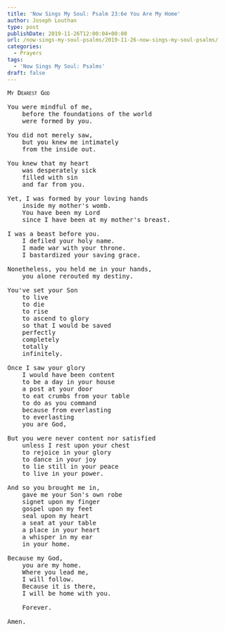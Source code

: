 ```yaml
---
title: 'Now Sings My Soul: Psalm 23:6e You Are My Home'
author: Joseph Louthan
type: post
publishDate: 2019-11-26T12:00:04+00:00
url: /now-sings-my-soul-psalms/2019-11-26-now-sings-my-soul-psalms/
categories:
  - Prayers
tags:
  - 'Now Sings My Soul: Psalms'
draft: false
---
```

<pre>
<div style="font-variant: small-caps;">My Dearest God</div>
You were mindful of me,  
	before the foundations of the world  
	were formed by you.  
  
You did not merely saw,  
	but you knew me intimately  
	from the inside out.  
  
You knew that my heart  
	was desperately sick  
	filled with sin  
	and far from you.  
  
Yet, I was formed by your loving hands  
	inside my mother's womb.  
	You have been my Lord  
	since I have been at my mother's breast.  
  
I was a beast before you.  
	I defiled your holy name.  
	I made war with your throne.  
	I bastardized your saving grace.  
  
Nonetheless, you held me in your hands,  
	you alone rerouted my destiny.  
  
You've set your Son  
	to live  
	to die  
	to rise  
	to ascend to glory  
	so that I would be saved  
	perfectly  
	completely  
	totally  
	infinitely.  
  
Once I saw your glory  
	I would have been content  
	to be a day in your house  
	a post at your door  
	to eat crumbs from your table  
	to do as you command   
	because from everlasting  
	to everlasting  
	you are God,  
  
But you were never content nor satisfied  
	unless I rest upon your chest  
	to rejoice in your glory  
	to dance in your joy  
	to lie still in your peace  
	to live in your power.  
  
And so you brought me in,  
	gave me your Son's own robe  
	signet upon my finger  
	gospel upon my feet  
	seal upon my heart  
	a seat at your table  
	a place in your heart  
	a whisper in my ear  
	in your home.  
  
Because my God,  
	you are my home.  
	Where you lead me,  
	I will follow.  
	Because it is there,  
	I will be home with you.  
  
	Forever.  
  
Amen.  
</pre>
